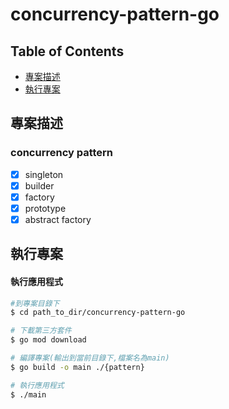 # concurrency-pattern-go
## Table of Contents

 * [專案描述](#專案描述)
 * [執行專案](#執行專案)

## 專案描述

### concurrency pattern
- [x]  singleton
- [x]  builder
- [x]  factory
- [x]  prototype
- [x]  abstract factory

## 執行專案


#### 執行應用程式

```bash
#到專案目錄下
$ cd path_to_dir/concurrency-pattern-go

# 下載第三方套件
$ go mod download

# 編譯專案(輸出到當前目錄下,檔案名為main)
$ go build -o main ./{pattern} 

# 執行應用程式
$ ./main 
```
